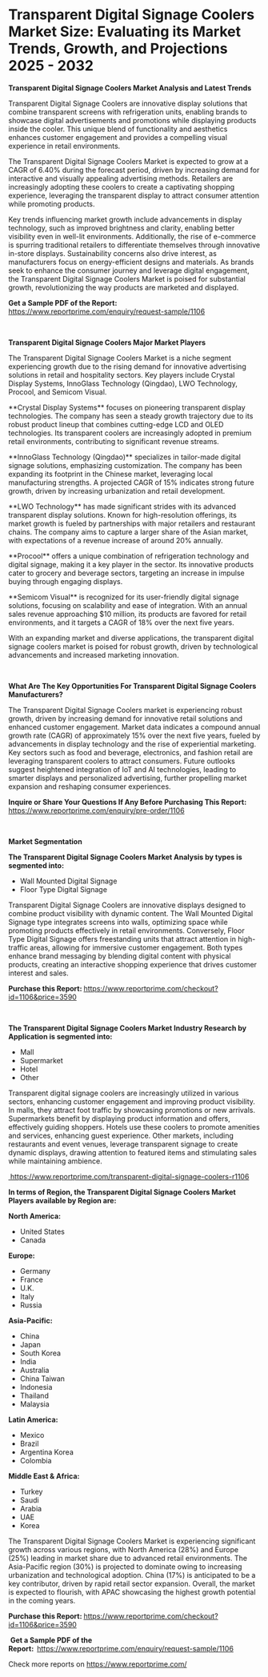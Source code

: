 <p><h1>Transparent Digital Signage Coolers Market Size: Evaluating its Market Trends, Growth, and Projections 2025 - 2032</h1></p><p><strong>Transparent Digital Signage Coolers Market Analysis and Latest Trends</strong></p>
<p><p>Transparent Digital Signage Coolers are innovative display solutions that combine transparent screens with refrigeration units, enabling brands to showcase digital advertisements and promotions while displaying products inside the cooler. This unique blend of functionality and aesthetics enhances customer engagement and provides a compelling visual experience in retail environments.</p><p>The Transparent Digital Signage Coolers Market is expected to grow at a CAGR of 6.40% during the forecast period, driven by increasing demand for interactive and visually appealing advertising methods. Retailers are increasingly adopting these coolers to create a captivating shopping experience, leveraging the transparent display to attract consumer attention while promoting products.</p><p>Key trends influencing market growth include advancements in display technology, such as improved brightness and clarity, enabling better visibility even in well-lit environments. Additionally, the rise of e-commerce is spurring traditional retailers to differentiate themselves through innovative in-store displays. Sustainability concerns also drive interest, as manufacturers focus on energy-efficient designs and materials. As brands seek to enhance the consumer journey and leverage digital engagement, the Transparent Digital Signage Coolers Market is poised for substantial growth, revolutionizing the way products are marketed and displayed.</p></p>
<p><strong>Get a Sample PDF of the Report:&nbsp;</strong> <a href="https://www.reportprime.com/enquiry/request-sample/1106?utm_campaign=3278&utm_medium=2&utm_source=Github&utm_content=ia&utm_term=18032025&utm_id=transparent-digital-signage-coolers">https://www.reportprime.com/enquiry/request-sample/1106</a></p>
<p>&nbsp;</p>
<p><strong>Transparent Digital Signage Coolers Major Market Players</strong></p>
<p><p>The Transparent Digital Signage Coolers Market is a niche segment experiencing growth due to the rising demand for innovative advertising solutions in retail and hospitality sectors. Key players include Crystal Display Systems, InnoGlass Technology (Qingdao), LWO Technology, Procool, and Semicom Visual.</p><p>**Crystal Display Systems** focuses on pioneering transparent display technologies. The company has seen a steady growth trajectory due to its robust product lineup that combines cutting-edge LCD and OLED technologies. Its transparent coolers are increasingly adopted in premium retail environments, contributing to significant revenue streams.</p><p>**InnoGlass Technology (Qingdao)** specializes in tailor-made digital signage solutions, emphasizing customization. The company has been expanding its footprint in the Chinese market, leveraging local manufacturing strengths. A projected CAGR of 15% indicates strong future growth, driven by increasing urbanization and retail development.</p><p>**LWO Technology** has made significant strides with its advanced transparent display solutions. Known for high-resolution offerings, its market growth is fueled by partnerships with major retailers and restaurant chains. The company aims to capture a larger share of the Asian market, with expectations of a revenue increase of around 20% annually.</p><p>**Procool** offers a unique combination of refrigeration technology and digital signage, making it a key player in the sector. Its innovative products cater to grocery and beverage sectors, targeting an increase in impulse buying through engaging displays.</p><p>**Semicom Visual** is recognized for its user-friendly digital signage solutions, focusing on scalability and ease of integration. With an annual sales revenue approaching $10 million, its products are favored for retail environments, and it targets a CAGR of 18% over the next five years.</p><p>With an expanding market and diverse applications, the transparent digital signage coolers market is poised for robust growth, driven by technological advancements and increased marketing innovation.</p></p>
<p>&nbsp;</p>
<p><strong>What Are The Key Opportunities For Transparent Digital Signage Coolers Manufacturers?</strong></p>
<p><p>The Transparent Digital Signage Coolers market is experiencing robust growth, driven by increasing demand for innovative retail solutions and enhanced customer engagement. Market data indicates a compound annual growth rate (CAGR) of approximately 15% over the next five years, fueled by advancements in display technology and the rise of experiential marketing. Key sectors such as food and beverage, electronics, and fashion retail are leveraging transparent coolers to attract consumers. Future outlooks suggest heightened integration of IoT and AI technologies, leading to smarter displays and personalized advertising, further propelling market expansion and reshaping consumer experiences.</p></p>
<p><strong>Inquire or Share Your Questions If Any Before Purchasing This Report:</strong> <a href="https://www.reportprime.com/enquiry/pre-order/1106?utm_campaign=3278&utm_medium=2&utm_source=Github&utm_content=ia&utm_term=18032025&utm_id=transparent-digital-signage-coolers">https://www.reportprime.com/enquiry/pre-order/1106</a></p>
<p>&nbsp;</p>
<p><strong>Market Segmentation</strong></p>
<p><strong>The Transparent Digital Signage Coolers Market Analysis by types is segmented into:</strong></p>
<p><ul><li>Wall Mounted Digital Signage</li><li>Floor Type Digital Signage</li></ul></p>
<p><p>Transparent Digital Signage Coolers are innovative displays designed to combine product visibility with dynamic content. The Wall Mounted Digital Signage type integrates screens into walls, optimizing space while promoting products effectively in retail environments. Conversely, Floor Type Digital Signage offers freestanding units that attract attention in high-traffic areas, allowing for immersive customer engagement. Both types enhance brand messaging by blending digital content with physical products, creating an interactive shopping experience that drives customer interest and sales.</p></p>
<p><strong>Purchase this Report:&nbsp;</strong><a href="https://www.reportprime.com/checkout?id=1106&price=3590&utm_campaign=3278&utm_medium=2&utm_source=Github&utm_content=ia&utm_term=18032025&utm_id=transparent-digital-signage-coolers">https://www.reportprime.com/checkout?id=1106&price=3590</a></p>
<p>&nbsp;</p>
<p><strong>The Transparent Digital Signage Coolers Market Industry Research by Application is segmented into:</strong></p>
<p><ul><li>Mall</li><li>Supermarket</li><li>Hotel</li><li>Other</li></ul></p>
<p><p>Transparent digital signage coolers are increasingly utilized in various sectors, enhancing customer engagement and improving product visibility. In malls, they attract foot traffic by showcasing promotions or new arrivals. Supermarkets benefit by displaying product information and offers, effectively guiding shoppers. Hotels use these coolers to promote amenities and services, enhancing guest experience. Other markets, including restaurants and event venues, leverage transparent signage to create dynamic displays, drawing attention to featured items and stimulating sales while maintaining ambience.</p></p>
<p><a href="https://www.reportprime.com/transparent-digital-signage-coolers-r1106?utm_campaign=3278&utm_medium=2&utm_source=Github&utm_content=ia&utm_term=18032025&utm_id=transparent-digital-signage-coolers">&nbsp;https://www.reportprime.com/transparent-digital-signage-coolers-r1106</a></p>
<p><strong>In terms of Region, the Transparent Digital Signage Coolers Market Players available by Region are:</strong></p>
<p>
    <p> <strong> North America: </strong>
        <ul>
            <li>United States</li>
            <li>Canada</li>
        </ul>
        </p> 
    <p> <strong> Europe: </strong>
        <ul>
            <li>Germany</li>
            <li>France</li>
            <li>U.K.</li>
            <li>Italy</li>
            <li>Russia</li>
        </ul>
        </p> 
    <p> <strong> Asia-Pacific: </strong>
        <ul>
            <li>China</li>
            <li>Japan</li>
            <li>South Korea</li>
            <li>India</li>
            <li>Australia</li>
            <li>China Taiwan</li>
            <li>Indonesia</li>
            <li>Thailand</li>
            <li>Malaysia</li>
        </ul>
        </p> 
    <p> <strong> Latin America: </strong>
        <ul>
            <li>Mexico</li>
            <li>Brazil</li>
            <li>Argentina Korea</li>
            <li>Colombia</li>
        </ul>
        </p> 
    <p> <strong> Middle East & Africa: </strong>
        <ul>
            <li>Turkey</li>
            <li>Saudi</li>
            <li>Arabia</li>
            <li>UAE</li>
            <li>Korea</li>
        </ul>
    </p>
    </p>
<p><p>The Transparent Digital Signage Coolers Market is experiencing significant growth across various regions, with North America (28%) and Europe (25%) leading in market share due to advanced retail environments. The Asia-Pacific region (30%) is projected to dominate owing to increasing urbanization and technological adoption. China (17%) is anticipated to be a key contributor, driven by rapid retail sector expansion. Overall, the market is expected to flourish, with APAC showcasing the highest growth potential in the coming years.</p></p>
<p><strong>Purchase this Report: </strong><a href="https://www.reportprime.com/checkout?id=1106&price=3590&utm_campaign=3278&utm_medium=2&utm_source=Github&utm_content=ia&utm_term=18032025&utm_id=transparent-digital-signage-coolers">https://www.reportprime.com/checkout?id=1106&price=3590</a></p>
<p>&nbsp;<strong>Get a Sample PDF of the Report:&nbsp;&nbsp;</strong><a href="https://www.reportprime.com/enquiry/request-sample/1106?utm_campaign=3278&utm_medium=2&utm_source=Github&utm_content=ia&utm_term=18032025&utm_id=transparent-digital-signage-coolers">https://www.reportprime.com/enquiry/request-sample/1106</a></p>
<p><strong></strong></p>
<p>Check more reports on <a href="https://www.reportprime.com/?utm_campaign=3278&utm_medium=2&utm_source=Github&utm_content=ia&utm_term=18032025&utm_id=transparent-digital-signage-coolers">https://www.reportprime.com/</a></p>